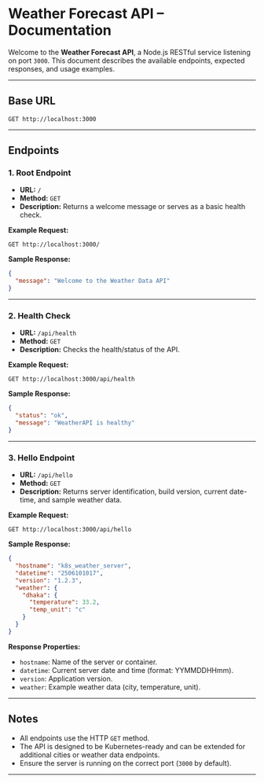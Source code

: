 # Weather Forecast API – Documentation

Welcome to the **Weather Forecast API**, a Node.js RESTful service listening on port `3000`. This document describes the available endpoints, expected responses, and usage examples.

---

## Base URL

```http
GET http://localhost:3000
```

---

## Endpoints

### 1. Root Endpoint

- **URL:** `/`
- **Method:** `GET`
- **Description:** Returns a welcome message or serves as a basic health check.

**Example Request:**

```http
GET http://localhost:3000/
```

**Sample Response:**
```json
{
  "message": "Welcome to the Weather Data API"
}
```

---

### 2. Health Check

- **URL:** `/api/health`
- **Method:** `GET`
- **Description:** Checks the health/status of the API.

**Example Request:**

```http
GET http://localhost:3000/api/health
```

**Sample Response:**
```json
{
  "status": "ok",
  "message": "WeatherAPI is healthy"
}
```

---

### 3. Hello Endpoint

- **URL:** `/api/hello`
- **Method:** `GET`
- **Description:** Returns server identification, build version, current date-time, and sample weather data.

**Example Request:**

```http
GET http://localhost:3000/api/hello
```

**Sample Response:**
```json
{
  "hostname": "k8s_weather_server",
  "datetime": "2506101017",
  "version": "1.2.3",
  "weather": {
    "dhaka": {
      "temperature": 33.2,
      "temp_unit": "c"
    }
  }
}
```

**Response Properties:**
- `hostname`: Name of the server or container.
- `datetime`: Current server date and time (format: YYMMDDHHmm).
- `version`: Application version.
- `weather`: Example weather data (city, temperature, unit).

---

## Notes

- All endpoints use the HTTP `GET` method.
- The API is designed to be Kubernetes-ready and can be extended for additional cities or weather data endpoints.
- Ensure the server is running on the correct port (`3000` by default).

---
